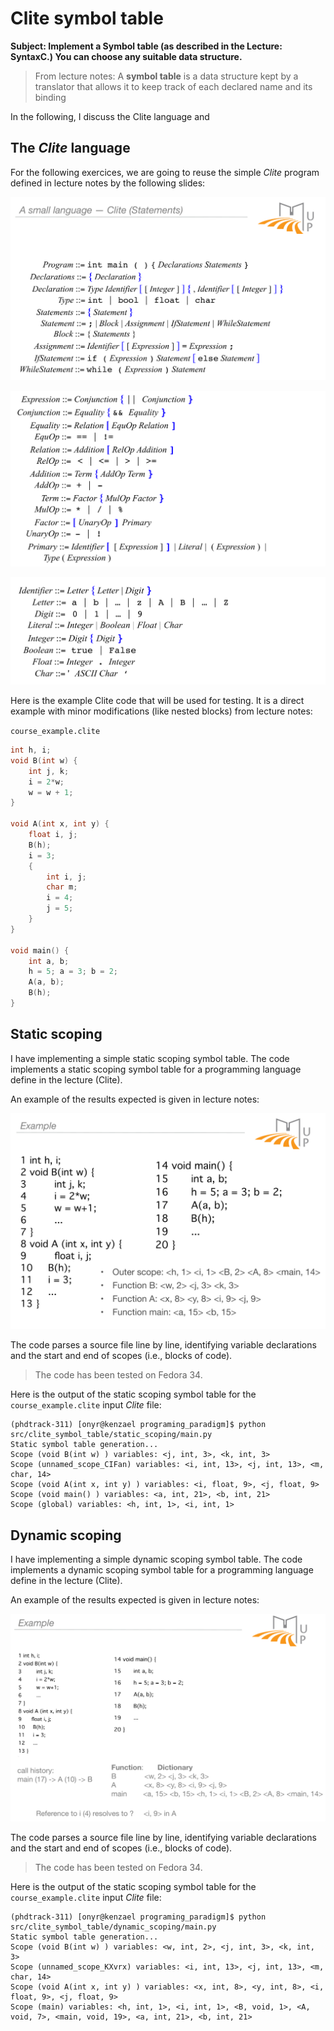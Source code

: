 # Clite symbol table

**Subject: Implement a Symbol table (as described in the Lecture: SyntaxC.) You can choose any suitable data structure.**

> From lecture notes: A **symbol table** is a data structure kept by a translator that allows it to keep track of each declared name and its binding

In the following, I discuss the Clite language and 

## The *Clite* language

For the following exercices, we are going to reuse the simple *Clite* program defined in lecture notes by the following slides:

![grammar 1](./img/clite_ebnf_1.png)

![grammar 2](./img/clite_ebnf_2.png)

![grammar 3](./img/clite_ebnf_3.png)

Here is the example Clite code that will be used for testing. It is a direct example with minor modifications (like nested blocks) from lecture notes:

`course_example.clite`

```c
int h, i;
void B(int w) {
    int j, k;
    i = 2*w;
    w = w + 1;
}

void A(int x, int y) {
    float i, j;
    B(h);
    i = 3;
    {
        int i, j;
        char m;
        i = 4;
        j = 5;
    }
}

void main() {
    int a, b;
    h = 5; a = 3; b = 2;
    A(a, b);
    B(h);
}
```

## Static scoping

I have implementing a simple static scoping symbol table.  The code implements a static scoping symbol table for a programming language define in the lecture (Clite). 

An example of the results expected is given in lecture notes:

![Clite static symbol table](./img/clite_program_static_scope_symbol_table.png)

The code parses a source file line by line, identifying variable declarations and the start and end of scopes (i.e., blocks of code).

> The code has been tested on Fedora 34.

Here is the output of the static scoping symbol table for the `course_example.clite` input *Clite* file:

```shell
(phdtrack-311) [onyr@kenzael programing_paradigm]$ python src/clite_symbol_table/static_scoping/main.py 
Static symbol table generation...
Scope (void B(int w) ) variables: <j, int, 3>, <k, int, 3>
Scope (unnamed_scope_CIFan) variables: <i, int, 13>, <j, int, 13>, <m, char, 14>
Scope (void A(int x, int y) ) variables: <i, float, 9>, <j, float, 9>
Scope (void main() ) variables: <a, int, 21>, <b, int, 21>
Scope (global) variables: <h, int, 1>, <i, int, 1>
```

## Dynamic scoping

I have implementing a simple dynamic scoping symbol table. The code implements a dynamic scoping symbol table for a programming language define in the lecture (Clite).

An example of the results expected is given in lecture notes:

![dynamic symbol table creation](./img/clite_program_dynamic_scope_symbol_table.png)

The code parses a source file line by line, identifying variable declarations and the start and end of scopes (i.e., blocks of code).

> The code has been tested on Fedora 34.

Here is the output of the static scoping symbol table for the `course_example.clite` input *Clite* file:

```shell
(phdtrack-311) [onyr@kenzael programing_paradigm]$ python src/clite_symbol_table/dynamic_scoping/main.py 
Static symbol table generation...
Scope (void B(int w) ) variables: <w, int, 2>, <j, int, 3>, <k, int, 3>
Scope (unnamed_scope_KXvrx) variables: <i, int, 13>, <j, int, 13>, <m, char, 14>
Scope (void A(int x, int y) ) variables: <x, int, 8>, <y, int, 8>, <i, float, 9>, <j, float, 9>
Scope (main) variables: <h, int, 1>, <i, int, 1>, <B, void, 1>, <A, void, 7>, <main, void, 19>, <a, int, 21>, <b, int, 21>
```
